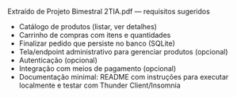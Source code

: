 Extraído de Projeto Bimestral 2TIA.pdf — requisitos sugeridos

- Catálogo de produtos (listar, ver detalhes)
- Carrinho de compras com itens e quantidades
- Finalizar pedido que persiste no banco (SQLite)
- Tela/endpoint administrativo para gerenciar produtos (opcional)
- Autenticação (opcional)
- Integração com meios de pagamento (opcional)
- Documentação minimal: README com instruções para executar localmente e testar com Thunder Client/Insomnia
